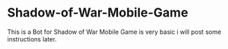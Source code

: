 # Shadow-of-War-Mobile-Game
This is a Bot for Shadow of War Mobile Game is very basic i will post some instructions later.
